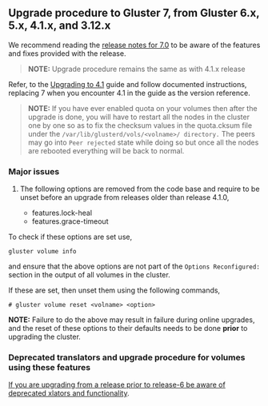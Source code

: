 ## Upgrade procedure to Gluster 7, from Gluster 6.x, 5.x, 4.1.x, and 3.12.x

We recommend reading the [release notes for 7.0](../release-notes/7.0.md) to be
aware of the features and fixes provided with the release.

> **NOTE:** Upgrade procedure remains the same as with 4.1.x release

Refer, to the [Upgrading to 4.1](./upgrade-to-4.1.md) guide and follow
documented instructions, replacing 7 when you encounter 4.1 in the guide as the
version reference.

> **NOTE:** If you have ever enabled quota on your volumes then after the upgrade
> is done, you will have to restart all the nodes in the cluster one by one so as to
> fix the checksum values in the quota.cksum file under the `/var/lib/glusterd/vols/<volname>/ directory.`
> The peers may go into `Peer rejected` state while doing so but once all the nodes are rebooted
> everything will be back to normal.

### Major issues

1.  The following options are removed from the code base and require to be unset
    before an upgrade from releases older than release 4.1.0,

    - features.lock-heal
    - features.grace-timeout

To check if these options are set use,

```console
gluster volume info
```

and ensure that the above options are not part of the `Options Reconfigured:`
section in the output of all volumes in the cluster.

If these are set, then unset them using the following commands,

```{ .console .no-copy }
# gluster volume reset <volname> <option>
```

**NOTE:** Failure to do the above may result in failure during online upgrades,
and the reset of these options to their defaults needs to be done **prior** to
upgrading the cluster.

### Deprecated translators and upgrade procedure for volumes using these features

[If you are upgrading from a release prior to release-6 be aware of deprecated xlators and functionality](https://docs.gluster.org/en/latest/Upgrade-Guide/upgrade_to_6/#deprecated-translators-and-upgrade-procedure-for-volumes-using-these-features).
